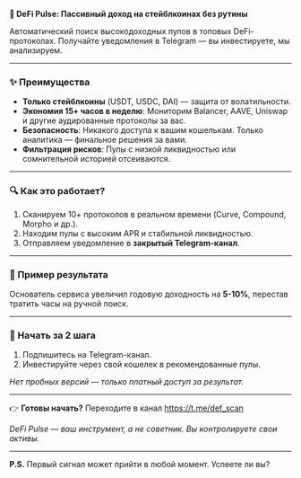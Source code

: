 **🚀 DeFi Pulse: Пассивный доход на стейблкоинах без рутины**  

Автоматический поиск высокодоходных пулов в топовых DeFi-протоколах. Получайте уведомления в Telegram — вы инвестируете, мы анализируем.  

---

### **✨ Преимущества**  

- **Только стейблкоины** (USDT, USDC, DAI) — защита от волатильности.  
- **Экономия 15+ часов в неделю**: Мониторим Balancer, AAVE, Uniswap и другие аудированные протоколы за вас.  
- **Безопасность**: Никакого доступа к вашим кошелькам. Только аналитика — финальное решения за вами.  
- **Фильтрация рисков**: Пулы с низкой ликвидностью или сомнительной историей отсеиваются.  

---

### **🔍 Как это работает?**  

1. Сканируем 10+ протоколов в реальном времени (Curve, Compound, Morpho и др.).  
2. Находим пулы с высоким APR и стабильной ликвидностью.  
3. Отправляем уведомление в **закрытый Telegram-канал**.  

---

### **📌 Пример результата**  

Основатель сервиса увеличил годовую доходность на **5-10%**, перестав тратить часы на ручной поиск.  

---

### **🚀 Начать за 2 шага**  

1. Подпишитесь на Telegram-канал.  
2. Инвестируйте через свой кошелек в рекомендованные пулы.  

*Нет пробных версий — только платный доступ за результат.*  

---

👉 **Готовы начать?** Переходите в канал https://t.me/def_scan

*DeFi Pulse — ваш инструмент, а не советник. Вы контролируете свои активы.*  

--- 

**P.S.** Первый сигнал может прийти в любой момент. Успеете ли вы?
